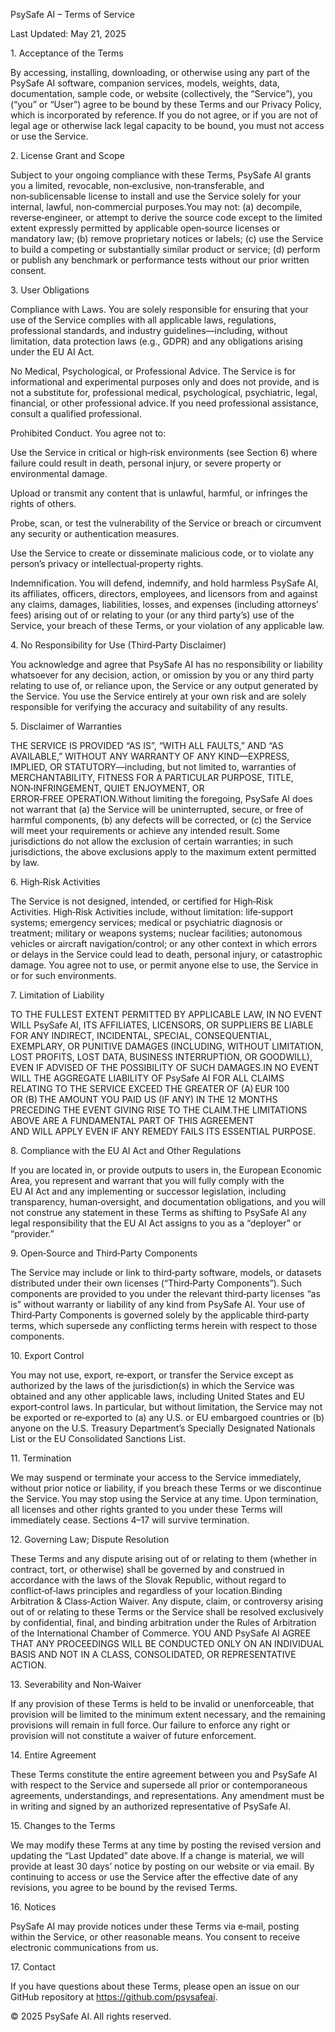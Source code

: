 PsySafe AI – Terms of Service

Last Updated: May 21, 2025

1. Acceptance of the Terms

By accessing, installing, downloading, or otherwise using any part of the PsySafe AI software, companion services, models, weights, data, documentation, sample code, or website (collectively, the “Service”), you (“you” or “User”) agree to be bound by these Terms and our Privacy Policy, which is incorporated by reference. If you do not agree, or if you are not of legal age or otherwise lack legal capacity to be bound, you must not access or use the Service.

2. License Grant and Scope

Subject to your ongoing compliance with these Terms, PsySafe AI grants you a limited, revocable, non‑exclusive, non‑transferable, and non‑sublicensable license to install and use the Service solely for your internal, lawful, non‑commercial purposes.You may not: (a) decompile, reverse‑engineer, or attempt to derive the source code except to the limited extent expressly permitted by applicable open‑source licenses or mandatory law; (b) remove proprietary notices or labels; (c) use the Service to build a competing or substantially similar product or service; (d) perform or publish any benchmark or performance tests without our prior written consent.

3. User Obligations

Compliance with Laws. You are solely responsible for ensuring that your use of the Service complies with all applicable laws, regulations, professional standards, and industry guidelines—including, without limitation, data protection laws (e.g., GDPR) and any obligations arising under the EU AI Act.

No Medical, Psychological, or Professional Advice. The Service is for informational and experimental purposes only and does not provide, and is not a substitute for, professional medical, psychological, psychiatric, legal, financial, or other professional advice. If you need professional assistance, consult a qualified professional.

Prohibited Conduct. You agree not to:

Use the Service in critical or high‑risk environments (see Section 6) where failure could result in death, personal injury, or severe property or environmental damage.

Upload or transmit any content that is unlawful, harmful, or infringes the rights of others.

Probe, scan, or test the vulnerability of the Service or breach or circumvent any security or authentication measures.

Use the Service to create or disseminate malicious code, or to violate any person’s privacy or intellectual‑property rights.

Indemnification. You will defend, indemnify, and hold harmless PsySafe AI, its affiliates, officers, directors, employees, and licensors from and against any claims, damages, liabilities, losses, and expenses (including attorneys’ fees) arising out of or relating to your (or any third party’s) use of the Service, your breach of these Terms, or your violation of any applicable law.

4. No Responsibility for Use (Third‑Party Disclaimer)

You acknowledge and agree that PsySafe AI has no responsibility or liability whatsoever for any decision, action, or omission by you or any third party relating to use of, or reliance upon, the Service or any output generated by the Service. You use the Service entirely at your own risk and are solely responsible for verifying the accuracy and suitability of any results.

5. Disclaimer of Warranties

THE SERVICE IS PROVIDED “AS IS”, “WITH ALL FAULTS,” AND “AS AVAILABLE,” WITHOUT ANY WARRANTY OF ANY KIND—EXPRESS, IMPLIED, OR STATUTORY—including, but not limited to, warranties of MERCHANTABILITY, FITNESS FOR A PARTICULAR PURPOSE, TITLE, NON‑INFRINGEMENT, QUIET ENJOYMENT, OR ERROR‑FREE OPERATION.Without limiting the foregoing, PsySafe AI does not warrant that (a) the Service will be uninterrupted, secure, or free of harmful components, (b) any defects will be corrected, or (c) the Service will meet your requirements or achieve any intended result. Some jurisdictions do not allow the exclusion of certain warranties; in such jurisdictions, the above exclusions apply to the maximum extent permitted by law.

6. High‑Risk Activities

The Service is not designed, intended, or certified for High‑Risk Activities. High‑Risk Activities include, without limitation: life‑support systems; emergency services; medical or psychiatric diagnosis or treatment; military or weapons systems; nuclear facilities; autonomous vehicles or aircraft navigation/control; or any other context in which errors or delays in the Service could lead to death, personal injury, or catastrophic damage. You agree not to use, or permit anyone else to use, the Service in or for such environments.

7. Limitation of Liability

TO THE FULLEST EXTENT PERMITTED BY APPLICABLE LAW, IN NO EVENT WILL PsySafe AI, ITS AFFILIATES, LICENSORS, OR SUPPLIERS BE LIABLE FOR ANY INDIRECT, INCIDENTAL, SPECIAL, CONSEQUENTIAL, EXEMPLARY, OR PUNITIVE DAMAGES (INCLUDING, WITHOUT LIMITATION, LOST PROFITS, LOST DATA, BUSINESS INTERRUPTION, OR GOODWILL), EVEN IF ADVISED OF THE POSSIBILITY OF SUCH DAMAGES.IN NO EVENT WILL THE AGGREGATE LIABILITY OF PsySafe AI FOR ALL CLAIMS RELATING TO THE SERVICE EXCEED THE GREATER OF (A) EUR 100 OR (B) THE AMOUNT YOU PAID US (IF ANY) IN THE 12 MONTHS PRECEDING THE EVENT GIVING RISE TO THE CLAIM.THE LIMITATIONS ABOVE ARE A FUNDAMENTAL PART OF THIS AGREEMENT AND WILL APPLY EVEN IF ANY REMEDY FAILS ITS ESSENTIAL PURPOSE.

8. Compliance with the EU AI Act and Other Regulations

If you are located in, or provide outputs to users in, the European Economic Area, you represent and warrant that you will fully comply with the EU AI Act and any implementing or successor legislation, including transparency, human‑oversight, and documentation obligations, and you will not construe any statement in these Terms as shifting to PsySafe AI any legal responsibility that the EU AI Act assigns to you as a “deployer” or “provider.”

9. Open‑Source and Third‑Party Components

The Service may include or link to third‑party software, models, or datasets distributed under their own licenses (“Third‑Party Components”). Such components are provided to you under the relevant third‑party licenses “as is” without warranty or liability of any kind from PsySafe AI.  Your use of Third‑Party Components is governed solely by the applicable third‑party terms, which supersede any conflicting terms herein with respect to those components.

10. Export Control

You may not use, export, re‑export, or transfer the Service except as authorized by the laws of the jurisdiction(s) in which the Service was obtained and any other applicable laws, including United States and EU export‑control laws. In particular, but without limitation, the Service may not be exported or re‑exported to (a) any U.S. or EU embargoed countries or (b) anyone on the U.S. Treasury Department’s Specially Designated Nationals List or the EU Consolidated Sanctions List.

11. Termination

We may suspend or terminate your access to the Service immediately, without prior notice or liability, if you breach these Terms or we discontinue the Service. You may stop using the Service at any time. Upon termination, all licenses and other rights granted to you under these Terms will immediately cease. Sections 4–17 will survive termination.

12. Governing Law; Dispute Resolution

These Terms and any dispute arising out of or relating to them (whether in contract, tort, or otherwise) shall be governed by and construed in accordance with the laws of the Slovak Republic, without regard to conflict‑of‑laws principles and regardless of your location.Binding Arbitration & Class‑Action Waiver. Any dispute, claim, or controversy arising out of or relating to these Terms or the Service shall be resolved exclusively by confidential, final, and binding arbitration under the Rules of Arbitration of the International Chamber of Commerce. YOU AND PsySafe AI AGREE THAT ANY PROCEEDINGS WILL BE CONDUCTED ONLY ON AN INDIVIDUAL BASIS AND NOT IN A CLASS, CONSOLIDATED, OR REPRESENTATIVE ACTION.

13. Severability and Non‑Waiver

If any provision of these Terms is held to be invalid or unenforceable, that provision will be limited to the minimum extent necessary, and the remaining provisions will remain in full force. Our failure to enforce any right or provision will not constitute a waiver of future enforcement.

14. Entire Agreement

These Terms constitute the entire agreement between you and PsySafe AI with respect to the Service and supersede all prior or contemporaneous agreements, understandings, and representations. Any amendment must be in writing and signed by an authorized representative of PsySafe AI.

15. Changes to the Terms

We may modify these Terms at any time by posting the revised version and updating the “Last Updated” date above. If a change is material, we will provide at least 30 days’ notice by posting on our website or via email. By continuing to access or use the Service after the effective date of any revisions, you agree to be bound by the revised Terms.

16. Notices

PsySafe AI may provide notices under these Terms via e‑mail, posting within the Service, or other reasonable means. You consent to receive electronic communications from us.

17. Contact

If you have questions about these Terms, please open an issue on our GitHub repository at https://github.com/psysafeai.

© 2025 PsySafe AI. All rights reserved.